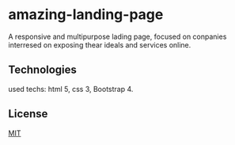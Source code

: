 # amazing-landing-page
A responsive and multipurpose lading page, focused on conpanies interresed on exposing thear ideals and services online.

## Technologies 
used techs: html 5, css 3, Bootstrap 4.

## License
[MIT](https://choosealicense.com/licenses/mit/)
